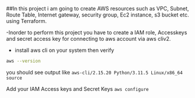 ##In this project i am going to create AWS resources such as VPC, Subnet, Route Table, Internet gateway, security group, Ec2 instance, s3 bucket etc. using Terraform.

-Inorder to perform this project you have to create a IAM role, Accesskeys and secret access key for connecting to aws account via aws cliv2.

- install aws cli on your system then verify
```bash
aws --version
```
you should see output like 
`aws-cli/2.15.20 Python/3.11.5 Linux/x86_64 source`

Add your IAM Access keys and Secret Keys
`aws configure`



